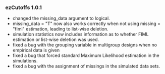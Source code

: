 ### ezCutoffs 1.0.1

<ul>
  <li>changed the missing_data argument to logical.</li>
  <li>missing_data = "T" now also works correctly when not using missing = "fiml" estimation, leading to list-wise deletion.</li>
  <li>simulation statistics now includes information as to whether FIML estimation or list-wise deletion was used.</li>
  <li>fixed a bug with the grouping variable in multigroup designs when no empirical data is given</li>
  <li>fixed a bug that forced standard Maximum Likelihood estimation in the simulations.</li>
  <li>fixed a bug with the assignment of missings in the simulated data sets.</li>
</ul>
